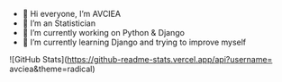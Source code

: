- 👋 Hi everyone, I’m AVCIEA
- 👀 I’m an Statistician
- 🌱 I’m currently working on Python & Django
- 🔭 I’m currently learning Django and trying to improve myself
<!--
**AVCIEA/AVCIEA** is a ✨ _special_ ✨ repository because its `README.md` (this file) appears on your GitHub profile.
- 👯 I’m looking to collaborate on ...
- 🤔 I’m looking for help with ...
- 💬 Ask me about ...
- 📫 How to reach me: ...
- 😄 Pronouns: ...
- ⚡ Fun fact: ...

# MY STATS
[![](https://raw.githubusercontent.com/AVCIEA/github-profile-summary-cards-example/master/profile-summary-card-output/dracula/0-profile-details.svg)](https://github.com/AVCIEA/github-profile-summary-cards)
[![](https://raw.githubusercontent.com/AVCIEA/github-profile-summary-cards-example/master/profile-summary-card-output/dracula/1-repos-per-language.svg)](https://github.com/AVCIEA/github-profile-summary-cards) [![](https://raw.githubusercontent.com/AVCIEA/github-profile-summary-cards-example/master/profile-summary-card-output/dracula/2-most-commit-language.svg)](https://github.com/AVCIEA/github-profile-summary-cards)
[![](https://raw.githubusercontent.com/AVCIEA/github-profile-summary-cards-example/master/profile-summary-card-output/dracula/3-stats.svg)](https://github.com/AVCIEA/github-profile-summary-cards) [![](https://raw.githubusercontent.com/AVCIEA/github-profile-summary-cards-example/master/profile-summary-card-output/dracula/4-productive-time.svg)](https://github.com/AVCIEA/github-profile-summary-cards)
-->

![GitHub Stats](https://github-readme-stats.vercel.app/api?username= avciea&theme=radical)
